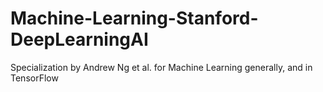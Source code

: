 # Machine-Learning-Stanford-DeepLearningAI
Specialization by Andrew Ng et al. for Machine Learning generally, and in TensorFlow
